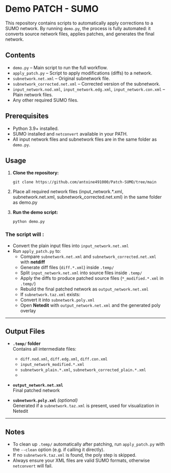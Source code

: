 # Demo PATCH - SUMO

This repository contains scripts to automatically apply corrections to a SUMO network. By running `demo.py`, the process is fully automated: it converts source network files, applies patches, and generates the final network.

## Contents

- `demo.py` – Main script to run the full workflow.
- `apply_patch.py` – Script to apply modifications (diffs) to a network.
- `subnetwork.net.xml` – Original subnetwork file.
- `subnetwork_corrected.net.xml` – Corrected version of the subnetwork.
- `input_network.nod.xml`, `input_network.edg.xml`, `input_network.con.xml` – Plain network files.
- Any other required SUMO files.

## Prerequisites

- Python 3.9+ installed.
- SUMO installed and `netconvert` available in your PATH.
- All input network files and subnetwork files are in the same folder as `demo.py`.

## Usage

1. **Clone the repository:**

    `git clone https://github.com/antoine491000/Patch-SUMO/tree/main`

2. Place all required network files (input_network.*.xml, subnetwork.net.xml, subnetwork_corrected.net.xml) in the same folder as demo.py
3. **Run the demo script:**

    `python demo.py`

### The script will :

- Convert the plain input files into `input_network.net.xml`  
- Run `apply_patch.py` to:
     - Compare `subnetwork.net.xml` and `subnetwork_corrected.net.xml` with **netdiff**  
     - Generate diff files (`diff.*.xml`) inside `.temp/`  
     - Split `input_network.net.xml` into source files inside `.temp/`  
     - Apply the diffs to produce patched source files (`*_modified.*.xml` in `.temp/`)  
     - Rebuild the final patched network as `output_network.net.xml`  
    - If `subnetwork.taz.xml` exists:
     - Convert it into `subnetwork.poly.xml`  
     - Open **Netedit** with `output_network.net.xml` and the generated poly overlay  

---

## Output Files

- **`.temp/` folder**  
  Contains all intermediate files:
  - `diff.nod.xml`, `diff.edg.xml`, `diff.con.xml`  
  - `input_network_modified.*.xml`  
  - `subnetwork_plain.*.xml`, `subnetwork_corrected_plain.*.xml`
  - 
- **`output_network.net.xml`**  
  Final patched network  

- **`subnetwork.poly.xml`** *(optional)*  
  Generated if a `subnetwork.taz.xml` is present, used for visualization in Netedit  

---

## Notes

- To clean up `.temp/` automatically after patching, run `apply_patch.py` with the `--clean` option (e.g. if calling it directly).  
- If no `subnetwork.taz.xml` is found, the poly step is skipped.  
- Always ensure your XML files are valid SUMO formats, otherwise `netconvert` will fail. 
